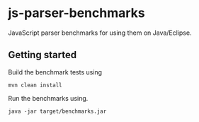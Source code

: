 # js-parser-benchmarks
JavaScript parser benchmarks for using them on Java/Eclipse. 

## Getting started 

Build the benchmark tests using 

    mvn clean install

Run the benchmarks using. 

    java -jar target/benchmarks.jar 
